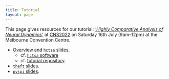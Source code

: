 ```yaml
---
title: Tutorial
layout: page
---
```


This page gives resources for our tutorial: [_'Highly Comparative Analysis of Neural Dynamics'_](https://www.cnsorg.org/cns-2022-tutorials#T5) at [CNS2022](https://www.cnsorg.org/cns-2022-quick) on Saturday 16th July (9am–12pm) at the Melbourne Convention Centre.

- [Overview and `hctsa` slides](/assets/CNS_TimeSeriesTutorial.pdf).
    - cf. [`hctsa` software](https://github.com/benfulcher/hctsa)
    - cf. [tutorial repository](https://github.com/benfulcher/hctsaTutorial_BonnEEG).
- [`theft` slides](/assets/Intro_to_theft_CNS_2022.pdf).
- [`pyspi` slides](/assets/pySPI_tutorial.pdf).
